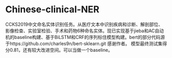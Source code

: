 # Chinese-clinical-NER
CCKS2019中文命名实体识别任务。从医疗文本中识别疾病和诊断、解剖部位、影像检查、实验室检验、手术和药物6种命名实体。现已实现基于jieba和AC自动机的baseline构建、基于BiLSTM和CRF的序列标住模型构建。bert的部分代码源于https://github.com/charles9n/bert-sklearn.git
感谢作者。
模型最终测试集得分0.81，还有较大改进空间。可以当做一个baseline。

